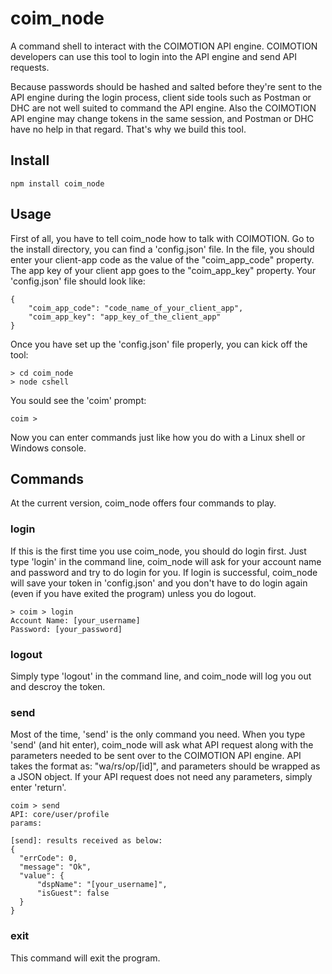 # coim_node
A command shell to interact with the COIMOTION API engine. COIMOTION developers can use this tool to login into the API engine and send API requests.

Because passwords should be hashed and salted before they're sent to the API engine during the login process, client side tools such as Postman or DHC are not well suited to command the API engine. Also the COIMOTION API engine may change tokens in the same session, and Postman or DHC have no help in that regard. That's why we build this tool.

## Install

    npm install coim_node

## Usage
First of all, you have to tell coim_node how to talk with COIMOTION. Go to the install directory, you can find a 'config.json' file. In the file, you should enter your client-app code as the value of the "coim_app_code" property. The app key of your client app goes to the "coim_app_key" property. Your 'config.json' file should look like:

    {
        "coim_app_code": "code_name_of_your_client_app",
        "coim_app_key": "app_key_of_the_client_app"
    }

Once you have set up the 'config.json' file properly, you can kick off the tool:

    > cd coim_node
    > node cshell

You sould see the 'coim' prompt:

    coim >

Now you can enter commands just like how you do with a Linux shell or Windows console. 

## Commands
At the current version, coim_node offers four commands to play.

### login
If this is the first time you use coim_node, you should do login first. Just type 'login' in the command line, coim_node will ask for your account name and password and try to do login for you. If login is successful, coim_node will save your token in 'config.json' and you don't have to do login again (even if you have exited the program) unless you do logout.

    > coim > login
    Account Name: [your_username]
    Password: [your_password]

### logout
Simply type 'logout' in the command line, and coim_node will log you out and descroy the token.

### send
Most of the time, 'send' is the only command you need. When you type 'send' (and hit enter), coim_node will ask what API request along with the parameters needed to be sent over to the COIMOTION API engine. API takes the format as: "wa/rs/op/[id]", and parameters should be wrapped as a JSON object. If your API request does not need any parameters, simply enter 'return'.

    coim > send
    API: core/user/profile
    params:
    
    [send]: results received as below:
    {
      "errCode": 0,
      "message": "Ok",
      "value": {
          "dspName": "[your_username]",
          "isGuest": false
      }
    }

### exit
This command will exit the program.
